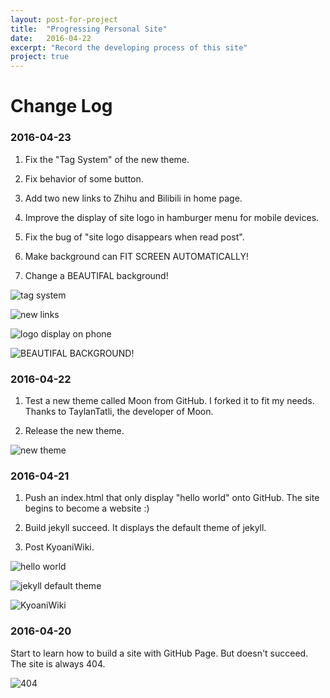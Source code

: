 ```yaml
---
layout: post-for-project
title:  "Progressing Personal Site"
date:   2016-04-22
excerpt: "Record the developing process of this site"
project: true
---
```


# Change Log

### 2016-04-23

1. Fix the "Tag System" of the new theme.

2. Fix behavior of some button.

3. Add two new links to Zhihu and Bilibili in home page.

4. Improve the display of site logo in hamburger menu for mobile devices.

5. Fix the bug of "site logo disappears when read post".

6. Make background can FIT SCREEN AUTOMATICALLY!

7. Change a BEAUTIFAL background!

![tag system](http://7xt9ka.com2.z0.glb.qiniucdn.com/2016-04-23-4.png)

![new links](http://7xt9ka.com2.z0.glb.qiniucdn.com/2016-04-23-3.png)

![logo display on phone](http://7xt9ka.com2.z0.glb.qiniucdn.com/S60423-192824.jpg)

![BEAUTIFAL BACKGROUND!](http://7xt9ka.com2.z0.glb.qiniucdn.com/2016-04-23-5.png)
<br>

### 2016-04-22

1. Test a new theme called Moon from GitHub. I forked it to fit my needs.  
Thanks to TaylanTatli, the developer of Moon.

2. Release the new theme.

![new theme](http://7xt9ka.com2.z0.glb.qiniucdn.com/2016-04-23.png)
<br>

### 2016-04-21

1. Push an index.html that only display "hello world" onto GitHub. The site begins to become a website :)

2. Build jekyll succeed. It displays the default theme of jekyll.

3. Post KyoaniWiki.

![hello world](http://7xt9ka.com2.z0.glb.qiniucdn.com/2016-04-21.png)

![jekyll default theme](http://7xt9ka.com2.z0.glb.qiniucdn.com/2016-04-21-2.png)

![KyoaniWiki](http://7xt9ka.com2.z0.glb.qiniucdn.com/2016-04-22.png)
<br>

### 2016-04-20

Start to learn how to build a site with GitHub Page. But doesn't succeed. The site is always 404.

![404](http://7xt9ka.com2.z0.glb.qiniucdn.com/2016-04-20.png)
